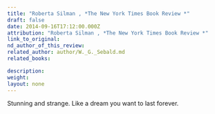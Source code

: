 ```yaml
---
title: "Roberta Silman , *The New York Times Book Review *"
draft: false
date: 2014-09-16T17:12:00.000Z
attribution: "Roberta Silman , *The New York Times Book Review *"
link_to_original:
nd_author_of_this_review:
related_author: author/W._G._Sebald.md
related_books:

description:
weight:
layout: none
---
```

Stunning and strange. Like a dream you want to last forever.

